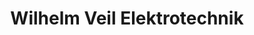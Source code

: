 ---
title: "Wilhelm Veil Elektrotechnik"
url: /bempflingen/wilhelm-veil-elektrotechnik/
shop: Elektronik
---